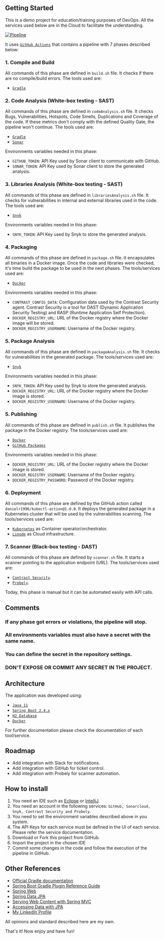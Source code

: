 Getting Started
---------------

This is a demo project for education/training purposes of DevOps. All the services used below are in the Cloud to facilitate the understanding.




[![Pipeline](https://github.com/fvilarinho/demo/actions/workflows/pipeline.yml/badge.svg)](https://github.com/fvilarinho/demo/actions/workflows/pipeline.yml)

It uses [`GitHub Actions`](https://github.com/features/actions) that contains a pipeline with 7 phases described below:

### 1. Compile and Build
All commands of this phase are defined in `build.sh` file. 
It checks if there are no compile/build errors.
The tools used are:
- [`Gradle`](https://www.gradle.org)

### 2. Code Analysis (White-box testing - SAST)
All commands of this phase are defined in `codeAnalysis.sh` file. 
It checks Bugs, Vulnerabilities, Hotspots, Code Smells, Duplications and Coverage of the code.
If these metrics don't comply with the defined Quality Gate, the pipeline won't continue.
The tools used are:
- [`Gradle`](https://www.gradle.org)
- [`Sonar`](https://sonardcloud.io)

Environments variables needed in this phase:
- `GITHUB_TOKEN`: API Key used by Sonar client to communicate with GitHub.
- `SONAR_TOKEN`: API Key used by Sonar client to store the generated analysis.

### 3. Libraries Analysis (White-box testing - SAST)
All commands of this phase are defined in `librariesAnalysis.sh` file. 
It checks for vulnerabilities in internal and external libraries used in the code.
The tools used are:
- [`Snyk`](https://snyk.io)

Environments variables needed in this phase:
- `SNYK_TOKEN`: API Key used by Snyk to store the generated analysis.

### 4. Packaging
All commands of this phase are defined in `package.sh` file.
It encapsulates all binaries in a Docker image.
Once the code and libraries were checked, it's time build the package to be used in the next phases.
The tools/services used are:
- [`Docker`](https://www.docker.com)

Environments variables needed in this phase:
- `CONTRAST_CONFIG_DATA`: Configuration data used by the Contrast Security agent. Contrast Security is a tool for DAST (Dynamic Application Security Testing) and RASP (Runtime Application Self Protection).
- `DOCKER_REGISTRY_URL`: URL of the Docker registry where the Docker image will be stored.
- `DOCKER_REGISTRY_USERNAME`: Username of the Docker registry.

### 5. Package Analysis
All commands of this phase are defined in `packageAnalysis.sh` file.
It checks for vulnerabilities in the generated package.
The tools/services used are:
- [`Snyk`](https://snyk.io)

Environments variables needed in this phase:
- `SNYK_TOKEN`: API Key used by Snyk to store the generated analysis.
- `DOCKER_REGISTRY_URL`: URL of the Docker registry where the Docker image is stored.
- `DOCKER_REGISTRY_USERNAME`: Username of the Docker registry.

### 5. Publishing
All commands of this phase are defined in `publish.sh` file.
It publishes the package in the Docker registry.
The tools/services used are:
- [`Docker`](https://www.docker.com)
- [`GitHub Packages`](https://github.com/features/packages)

Environments variables needed in this phase:
- `DOCKER_REGISTRY_URL`: URL of the Docker registry where the Docker image is stored.
- `DOCKER_REGISTRY_USERNAME`: Username of the Docker registry.
- `DOCKER_REGISTRY_PASSWORD`: Password of the Docker registry.

### 6. Deployment
All commands of this phase are defined by the GitHub action called `danielr1996/kubectl-action@1.0.0`.
It deploys the generated package in a Kubernetes cluster that will be used by the vulnerabilities scanning.
The tools/services used are:
- [`Kubernetes`](https://kubernetes.io) as Container operator/orchestrator.
- [`Linode`](https://www.linode.com) as Cloud infrastructure.

### 7. Scanner (Black-box testing - DAST) 
All commands of this phase are defined by `scanner.sh` file.
It starts a scanner pointing to the application endpoint (URL).
The tools/services used are:
- [`Contrast Security`](https://www.contrastsecurity.com).
- [`Probely`](https://probely.com).

Today, this phase is manual but it can be automated easily with API calls.

Comments
--------
### If any phase got errors or violations, the pipeline will stop.
### All environments variables must also have a secret with the same name. 
### You can define the secret in the repository settings. 
### DON'T EXPOSE OR COMMIT ANY SECRET IN THE PROJECT.

Architecture
------------
The application was developed using:
- [`Java 11`](https://www.oracle.com/br/java/technologies/javase-jdk11-downloads.html)
- [`Spring Boot 2.4.x`](https://spring.io)
- [`H2 Database`](https://www.h2database.com/html/main.html)
- [`Docker`](https://www.docker.com)

For further documentation please check the documentation of each tool/service.

Roadmap
-------
- Add integration with Slack for notifications.
- Add integration with GitHub for ticket control.
- Add integration with Probely for scanner automation.

How to install
--------------

1. You need an IDE such as [Eclipse](https://www.eclipse.org) or [IntelliJ](https://www.jetbrains.com/pt-br/idea).
2. You need an account in the following services:
`GitHub, Sonarcloud, Snyk, Contrast Security and Probely`.
3. You need to set the environment variables described above in you system.
4. The API Keys for each service must be defined in the UI of each service. Please refer the service documentation.
5. Download or Fork this project from GitHub.
6. Import the project in the chosen IDE
7. Commit some changes in the code and follow the execution of the pipeline in GitHub.

Other References
----------------

- [Official Gradle documentation](https://docs.gradle.org)
- [Spring Boot Gradle Plugin Reference Guide](https://docs.spring.io/spring-boot/docs/2.4.4/gradle-plugin/reference/html/)
- [Spring Web](https://docs.spring.io/spring-boot/docs/2.4.4/reference/htmlsingle/#boot-features-developing-web-applications)
- [Spring Data JPA](https://docs.spring.io/spring-boot/docs/2.4.4/reference/htmlsingle/#boot-features-jpa-and-spring-data)
- [Serving Web Content with Spring MVC](https://spring.io/guides/gs/serving-web-content/)
- [Accessing Data with JPA](https://spring.io/guides/gs/accessing-data-jpa/)
- [My LinkedIn Profile](https://www.linkedin.com/in/fvilarinho)

All opinions and standard described here are my own.

That's it! Now enjoy and have fun!
